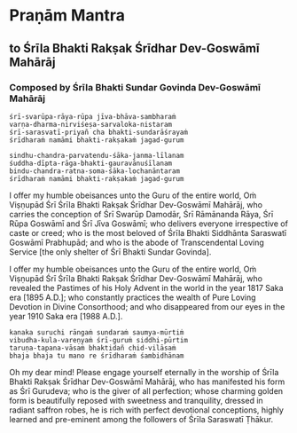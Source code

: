 # Praṇām Mantra

## to Śrīla Bhakti Rakṣak Śrīdhar Dev-Goswāmī Mahārāj

### Composed by Śrīla Bhakti Sundar Govinda Dev-Goswāmī Mahārāj

    śrī-svarūpa-rāya-rūpa jīva-bhāva-sambharaṁ
    varṇa-dharma-nirviśeṣa-sarvaloka-nistaram
    śrī-sarasvatī-priyañ cha bhakti-sundarāśrayaṁ
    śrīdharaṁ namāmi bhakti-rakṣakaṁ jagad-gurum

    sindhu-chandra-parvatendu-śāka-janma-līlanam
    śuddha-dīpta-rāga-bhakti-gauravānuśīlanam
    bindu-chandra-ratna-soma-śāka-lochanāntaram
    śrīdharaṁ namāmi bhakti-rakṣakaṁ jagad-gurum

I offer my humble obeisances unto the Guru of the entire world, Oṁ Viṣṇupād Śrī Śrīla Bhakti Rakṣak Śrīdhar Dev-Goswāmī Mahārāj, who carries the conception of Śrī Swarūp Damodār, Śrī Rāmānanda Rāya, Śrī Rūpa Goswāmī and Śrī Jīva Goswāmī; who delivers everyone irrespective of caste or creed; who is the most beloved of Śrīla Bhakti Siddhānta Saraswatī Goswāmī Prabhupād; and who is the abode of Transcendental Loving Service [the only shelter of Śrī Bhakti Sundar Govinda].

I offer my humble obeisances unto the Guru of the entire world, Oṁ Viṣṇupād Śrī Śrīla Bhakti Rakṣak Śrīdhar Dev-Goswāmī Mahārāj, who revealed the Pastimes of his Holy Advent in the world in the year 1817 Saka era [1895 A.D.]; who constantly practices the wealth of Pure Loving Devotion in Divine Consorthood; and who disappeared from our eyes in the year 1910 Saka era [1988 A.D.].

    kanaka suruchi rāngaṁ sundaraṁ saumya-mūrtiṁ
    vibudha-kula-vareṇyaṁ śrī-guruṁ siddhi-pūrtim
    taruṇa-tapana-vāsaṁ bhaktidañ chid-vilāsaṁ
    bhaja bhaja tu mano re śrīdharaṁ śambidhānam

Oh my dear mind! Please engage yourself eternally in the worship of Śrīla Bhakti Rakṣak Śrīdhar Dev-Goswāmī Mahārāj, who has manifested his form as Śrī Gurudeva; who is the giver of all perfection; whose charming golden form is beautifully reposed with sweetness and tranquility, dressed in radiant saffron robes, he is rich with perfect devotional conceptions, highly learned and pre-eminent among the followers of Śrīla Saraswatī Ṭhākur.

